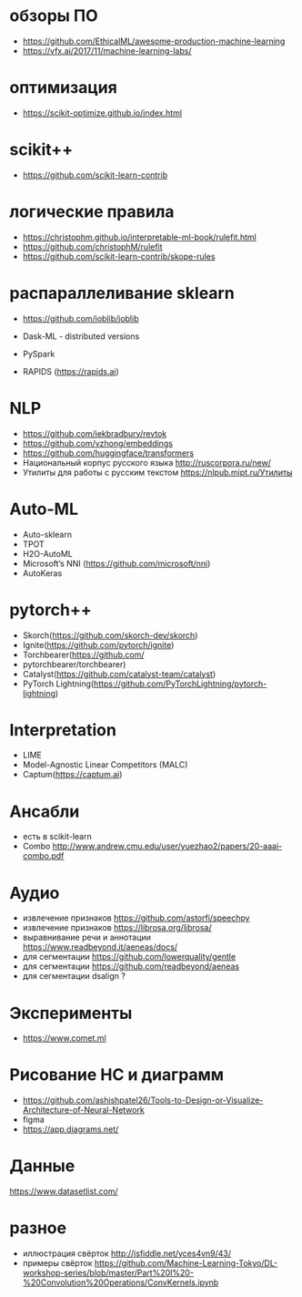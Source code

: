 # обзоры ПО
* https://github.com/EthicalML/awesome-production-machine-learning
* https://vfx.ai/2017/11/machine-learning-labs/

# оптимизация
* https://scikit-optimize.github.io/index.html

# scikit++
* https://github.com/scikit-learn-contrib

# логические правила
* https://christophm.github.io/interpretable-ml-book/rulefit.html
* https://github.com/christophM/rulefit
* https://github.com/scikit-learn-contrib/skope-rules

# распараллеливание sklearn
* https://github.com/joblib/joblib
* Dask-ML - distributed versions
* PySpark

* RAPIDS (https://rapids.ai)

# NLP
* https://github.com/jekbradbury/revtok
* https://github.com/vzhong/embeddings
* https://github.com/huggingface/transformers
* Национальный корпус русского языка http://ruscorpora.ru/new/
* Утилиты для работы с русским текстом https://nlpub.mipt.ru/Утилиты

# Auto-ML
* Auto-sklearn
* TPOT
* H2O-AutoML
* Microsoft’s NNI (https://github.com/microsoft/nni)
* AutoKeras

# pytorch++

* Skorch(https://github.com/skorch-dev/skorch)
* Ignite(https://github.com/pytorch/ignite)
* Torchbearer(https://github.com/
* pytorchbearer/torchbearer)
* Catalyst(https://github.com/catalyst-team/catalyst)
* PyTorch Lightning(https://github.com/PyTorchLightning/pytorch-lightning)

# Interpretation

* LIME
* Model-Agnostic Linear Competitors (MALC)
* Captum(https://captum.ai)

# Ансабли
* есть в scikit-learn
* Combo http://www.andrew.cmu.edu/user/yuezhao2/papers/20-aaai-combo.pdf

# Аудио
* извлечение признаков https://github.com/astorfi/speechpy
* извлечение признаков https://librosa.org/librosa/
* выравнивание речи и аннотации https://www.readbeyond.it/aeneas/docs/
* для сегментации https://github.com/lowerquality/gentle
* для сегментации https://github.com/readbeyond/aeneas
* для сегментации dsalign ?

# Эксперименты
* https://www.comet.ml

# Рисование НС и диаграмм
* https://github.com/ashishpatel26/Tools-to-Design-or-Visualize-Architecture-of-Neural-Network
 * figma
 * https://app.diagrams.net/


# Данные

https://www.datasetlist.com/


# разное
* иллюстрация свёрток http://jsfiddle.net/yces4vn9/43/
* примеры свёрток https://github.com/Machine-Learning-Tokyo/DL-workshop-series/blob/master/Part%20I%20-%20Convolution%20Operations/ConvKernels.ipynb
